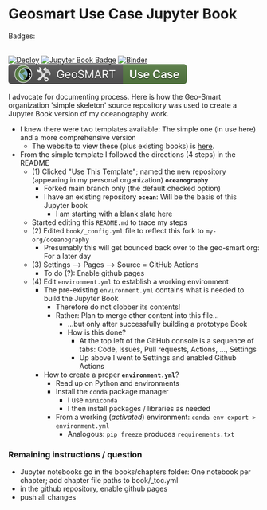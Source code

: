 # Geosmart Use Case Jupyter Book

Badges: <BR><BR>


[![Deploy](https://github.com/geo-smart/use_case_template/actions/workflows/deploy.yaml/badge.svg)](https://github.com/geo-smart/use_case_template/actions/workflows/deploy.yaml)
[![Jupyter Book Badge](https://jupyterbook.org/badge.svg)](https://geo-smart.github.io/simple-template)
[![Binder](https://mybinder.org/badge_logo.svg)](https://mybinder.org/v2/gh/geo-smart/simple-template/HEAD?labpath=book%2Fchapters)
[![GeoSMART Use Case](./book/img/use_case_badge.svg)](https://geo-smart.github.io/usecases)


I advocate for documenting process. Here is how the Geo-Smart organization 'simple skeleton' source repository was used to create a Jupyter Book version of my oceanography work.<br>


- I knew there were two templates available: The simple one (in use here) and a more comprehensive version
    - The website to view these (plus existing books) is [here](https://geo-smart.github.io/usecases).
- From the simple template I followed the directions (4 steps) in the README
    - (1) Clicked "Use This Template"; named the new repository (appearing in my personal organization) **`oceanography`**
        - Forked main branch only (the default checked option)
        - I have an existing repository **`ocean`**: Will be the basis of this Jupyter book
            - I am starting with a blank slate here
    - Started editing this `README.md` to trace my steps
    - (2) Edited `book/_config.yml` file to reflect this fork to `my-org/oceanography`
        - Presumably this will get bounced back over to the geo-smart org: For a later day
    - (3) Settings --> Pages --> Source = GitHub Actions
        - To do (?): Enable github pages
    - (4) Edit `environment.yml` to establish a working environment
        - The pre-existing `environment.yml` contains what is needed to build the Jupyter Book
            - Therefore do not clobber its contents!
            - Rather: Plan to merge other content into this file...
                - ...but only after successfully building a prototype Book
                - How is this done?
                    - At the top left of the GitHub console is a sequence of tabs: Code, Issues, Pull requests, Actions, ..., Settings
                    - Up above I went to Settings and enabled Github Actions
        - How to create a proper **`environment.yml`**?
            - Read up on Python and environments
            - Install the `conda` package manager
                - I use `miniconda`
                - I then install packages / libraries as needed
            - From a working (*activated*) environment: `conda env export > environment.yml`
                - Analogous: `pip freeze` produces `requirements.txt`


### Remaining instructions / question

- Jupyter notebooks go in the books/chapters folder: One notebook per chapter; add chapter file paths to book/_toc.yml
- in the github repository, enable github pages
- push all changes

